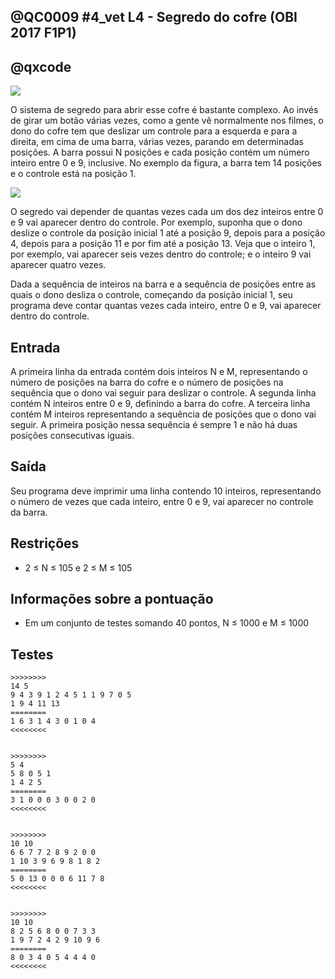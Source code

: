 ## @QC0009 #4_vet L4 - Segredo do cofre (OBI 2017 F1P1)
## @qxcode

![](https://raw.githubusercontent.com/qxcodefup/arcade/master/base/0009/logo.jpg)

O sistema de segredo para abrir esse cofre é bastante complexo. Ao invés de girar um botão várias vezes, como a gente vê normalmente nos filmes, o dono do cofre tem que deslizar um controle para a esquerda e para a direita, em cima de uma barra, várias vezes, parando em determinadas posições. A barra possui N posições e cada posição contém um número inteiro entre 0 e 9, inclusive. No exemplo da figura, a barra tem 14 posições e o controle está na posição 1.

![](https://raw.githubusercontent.com/qxcodefup/arcade/master/base/0009/cofre.png)

O segredo vai depender de quantas vezes cada um dos dez inteiros entre 0 e 9 vai aparecer dentro do controle. Por exemplo, suponha que o dono deslize o controle da posição inicial 1 até a posição 9, depois para a posição 4, depois para a posição 11 e por fim até a posição 13. Veja que o inteiro 1, por exemplo, vai aparecer seis vezes dentro do controle; e o inteiro 9 vai aparecer quatro vezes.

Dada a sequência de inteiros na barra e a sequência de posições entre as quais o dono desliza o controle, começando da posição inicial 1, seu programa deve contar quantas vezes cada inteiro, entre 0 e 9, vai aparecer dentro do controle.

## Entrada

A primeira linha da entrada contém dois inteiros N e M, representando o número de posições na barra do cofre e o número de posições na sequência que o dono vai seguir para deslizar o controle. A segunda linha contém N inteiros entre 0 e 9, definindo a barra do cofre. A terceira linha contém M inteiros representando a sequência de posições que o dono vai seguir. A primeira posição nessa sequência é sempre 1 e não há duas posições consecutivas iguais.

## Saída

Seu programa deve imprimir uma linha contendo 10 inteiros, representando o número de vezes que cada inteiro, entre 0 e 9, vai aparecer no controle da barra.

## Restrições

*   2 ≤ N ≤ 105 e 2 ≤ M ≤ 105

## Informações sobre a pontuação

*   Em um conjunto de testes somando 40 pontos, N ≤ 1000 e M ≤ 1000

## Testes

```
>>>>>>>>
14 5
9 4 3 9 1 2 4 5 1 1 9 7 0 5
1 9 4 11 13
========
1 6 3 1 4 3 0 1 0 4
<<<<<<<<


>>>>>>>>
5 4
5 8 0 5 1
1 4 2 5
========
3 1 0 0 0 3 0 0 2 0
<<<<<<<<


>>>>>>>>
10 10
6 6 7 7 2 8 9 2 0 0
1 10 3 9 6 9 8 1 8 2
========
5 0 13 0 0 0 6 11 7 8
<<<<<<<<


>>>>>>>>
10 10
8 2 5 6 8 0 0 7 3 3
1 9 7 2 4 2 9 10 9 6
========
8 0 3 4 0 5 4 4 4 0
<<<<<<<<
```
